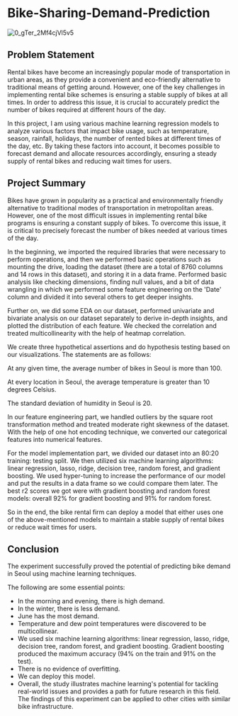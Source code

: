 # Bike-Sharing-Demand-Prediction
![0_gTer_2Mf4cjVl5v5](https://github.com/Sid-9823/Bike-Sharing-Demand-Prediction/assets/125801958/befae13c-150c-43eb-93ae-7651b4aa0c3e)


<H2>Problem Statement</H2>

Rental bikes have become an increasingly popular mode of transportation in urban areas, as they provide a convenient and eco-friendly alternative to traditional means of getting around. However, one of the key challenges in implementing rental bike schemes is ensuring a stable supply of bikes at all times. In order to address this issue, it is crucial to accurately predict the number of bikes required at different hours of the day.

In this project, I am using various machine learning regression models to analyze various factors that impact bike usage, such as temperature, season, rainfall, holidays, the number of rented bikes at different times of the day, etc. By taking these factors into account, it becomes possible to forecast demand and allocate resources accordingly, ensuring a steady supply of rental bikes and reducing wait times for users.

<H2>Project Summary</H2>

Bikes have grown in popularity as a practical and environmentally friendly alternative to traditional modes of transportation in metropolitan areas. However, one of the most difficult issues in implementing rental bike programs is ensuring a constant supply of bikes. To overcome this issue, it is critical to precisely forecast the number of bikes needed at various times of the day.

In the beginning, we imported the required libraries that were necessary to perform operations, and then we performed basic operations such as mounting the drive, loading the dataset (there are a total of 8760 columns and 14 rows in this dataset), and storing it in a data frame. Performed basic analysis like checking dimensions, finding null values, and a bit of data wrangling in which we performed some feature engineering on the 'Date' column and divided it into several others to get deeper insights.

Further on, we did some EDA on our dataset, performed univariate and bivariate analysis on our dataset separately to derive in-depth insights, and plotted the distribution of each feature. We checked the correlation and treated multicollinearity with the help of heatmap correlation.

We create three hypothetical assertions and do hypothesis testing based on our visualizations. The statements are as follows:

At any given time, the average number of bikes in Seoul is more than 100.

At every location in Seoul, the average temperature is greater than 10 degrees Celsius.

The standard deviation of humidity in Seoul is 20.

In our feature engineering part, we handled outliers by the square root transformation method and treated moderate right skewness of the dataset. With the help of one hot encoding technique, we converted our categorical features into numerical features.

For the model implementation part, we divided our dataset into an 80:20 training: testing split. We then utilized six machine learning algorithms: linear regression, lasso, ridge, decision tree, random forest, and gradient boosting. We used hyper-tuning to increase the performance of our model and put the results in a data frame so we could compare them later. The best r2 scores we got were with gradient boosting and random forest models: overall 92% for gradient boosting and 91% for random forest.

So in the end, the bike rental firm can deploy a model that either uses one of the above-mentioned models to maintain a stable supply of rental bikes or reduce wait times for users.

<H2>Conclusion</H2>

The experiment successfully proved the potential of predicting bike demand in Seoul using machine learning techniques.

The following are some essential points:

* In the morning and evening, there is high demand.
* In the winter, there is less demand.  
* June has the most demand.
* Temperature and dew point temperatures were discovered to be multicollinear.
* We used six machine learning algorithms: linear regression, lasso, ridge, decision tree, random forest, and gradient boosting. Gradient 
  boosting produced the maximum accuracy (94% on the train and 91% on the test).
* There is no evidence of overfitting.
* We can deploy this model.
* Overall, the study illustrates machine learning's potential for tackling real-world issues and provides a path for future research in this 
  field. The findings of this experiment can be applied to other cities with similar bike infrastructure.
